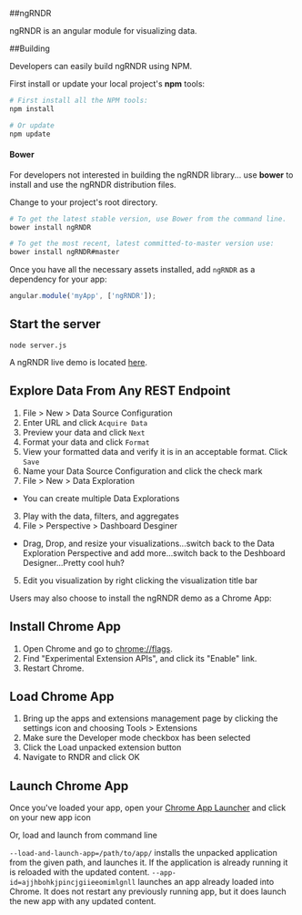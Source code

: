 ##ngRNDR

ngRNDR is an angular module for visualizing data. 

##Building

Developers can easily build ngRNDR using NPM.

First install or update your local project's **npm** tools:

```bash
# First install all the NPM tools:
npm install

# Or update
npm update
```

#### Bower

For developers not interested in building the ngRNDR library... use **bower** to install
and use the ngRNDR distribution files.

Change to your project's root directory.

```bash
# To get the latest stable version, use Bower from the command line.
bower install ngRNDR

# To get the most recent, latest committed-to-master version use:
bower install ngRNDR#master
```

Once you have all the necessary assets installed, add `ngRNDR` as a dependency for your app:

```javascript
angular.module('myApp', ['ngRNDR']);
```

## Start the server

`node server.js`

A ngRNDR live demo is located [here](http://scottyaslan.github.io/?rdatasets=true).

## Explore Data From Any REST Endpoint

1. File > New > Data Source Configuration
  1. Enter URL and click `Acquire Data`
  2. Preview your data and click `Next`
  3. Format your data and click `Format`
  4. View your formatted data and verify it is in an acceptable format. Click `Save`
  5. Name your Data Source Configuration and click the check mark
2. File > New > Data Exploration 
  * You can create multiple Data Explorations
3. Play with the data, filters, and aggregates
4. File > Perspective > Dashboard Desginer
  * Drag, Drop, and resize your visualizations...switch back to the Data Exploration Perspective and add more...switch back to the Deshboard Designer...Pretty cool huh?
5. Edit you visualization by right clicking the visualization title bar

Users may also choose to install the ngRNDR demo as a Chrome App:

## Install Chrome App

1. Open Chrome and go to [chrome://flags](chrome://flags).
2. Find "Experimental Extension APIs", and click its "Enable" link.
3. Restart Chrome.

## Load Chrome App

1. Bring up the apps and extensions management page by clicking the settings icon  and choosing Tools > Extensions
2. Make sure the Developer mode checkbox has been selected
3. Click the Load unpacked extension button
4. Navigate to RNDR and click OK

## Launch Chrome App

Once you've loaded your app, open your [Chrome App Launcher](https://www.google.com/chrome/webstore/apps-launcher.html) and click on your new app icon

Or, load and launch from command line

`--load-and-launch-app=/path/to/app/` installs the unpacked application from the given path, and launches it. If the application is already running it is reloaded with the updated content.
`--app-id=ajjhbohkjpincjgiieeomimlgnll` launches an app already loaded into Chrome. It does not restart any previously running app, but it does launch the new app with any updated content.